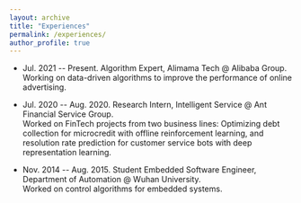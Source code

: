 ```yaml
---
layout: archive
title: "Experiences"
permalink: /experiences/
author_profile: true
---
```


* Jul. 2021 -- Present. Algorithm Expert, Alimama Tech @ Alibaba Group.   
Working on data-driven algorithms to improve the performance of online advertising. 

* Jul. 2020 -- Aug. 2020. Research Intern, Intelligent Service @ Ant Financial Service Group.  
Worked on FinTech projects from two business lines: Optimizing debt collection for microcredit with offline reinforcement learning, and resolution rate prediction for customer service bots with deep representation learning. 

* Nov. 2014 -- Aug. 2015. Student Embedded Software Engineer, Department of Automation @ Wuhan University.  
Worked on control algorithms for embedded systems. 
